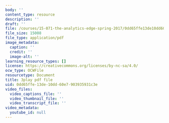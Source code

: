 ```yaml
---
body: ''
content_type: resource
description: ''
draft: ''
file: /courses/15-071-the-analytics-edge-spring-2017/0dd65ffe13de10dd60e7903935931c3e_Cks6Wn29TLg.pdf
file_size: 15008
file_type: application/pdf
image_metadata:
  caption: ''
  credit: ''
  image-alt: ''
learning_resource_types: []
license: https://creativecommons.org/licenses/by-nc-sa/4.0/
ocw_type: OCWFile
resourcetype: Document
title: 3play pdf file
uid: 0dd65ffe-13de-10dd-60e7-903935931c3e
video_files:
  video_captions_file: ''
  video_thumbnail_file: ''
  video_transcript_file: ''
video_metadata:
  youtube_id: null
---
```

